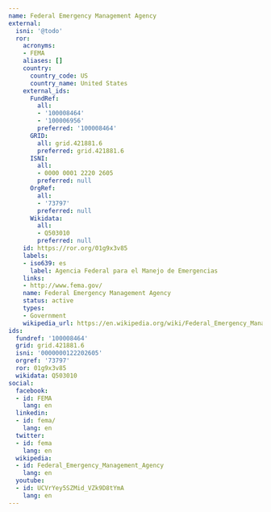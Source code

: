 ```yaml
---
name: Federal Emergency Management Agency
external:
  isni: '@todo'
  ror:
    acronyms:
    - FEMA
    aliases: []
    country:
      country_code: US
      country_name: United States
    external_ids:
      FundRef:
        all:
        - '100008464'
        - '100006956'
        preferred: '100008464'
      GRID:
        all: grid.421881.6
        preferred: grid.421881.6
      ISNI:
        all:
        - 0000 0001 2220 2605
        preferred: null
      OrgRef:
        all:
        - '73797'
        preferred: null
      Wikidata:
        all:
        - Q503010
        preferred: null
    id: https://ror.org/01g9x3v85
    labels:
    - iso639: es
      label: Agencia Federal para el Manejo de Emergencias
    links:
    - http://www.fema.gov/
    name: Federal Emergency Management Agency
    status: active
    types:
    - Government
    wikipedia_url: https://en.wikipedia.org/wiki/Federal_Emergency_Management_Agency
ids:
  fundref: '100008464'
  grid: grid.421881.6
  isni: '0000000122202605'
  orgref: '73797'
  ror: 01g9x3v85
  wikidata: Q503010
social:
  facebook:
  - id: FEMA
    lang: en
  linkedin:
  - id: fema/
    lang: en
  twitter:
  - id: fema
    lang: en
  wikipedia:
  - id: Federal_Emergency_Management_Agency
    lang: en
  youtube:
  - id: UCVrYey5SZMid_VZk9D8tYmA
    lang: en
---
```

